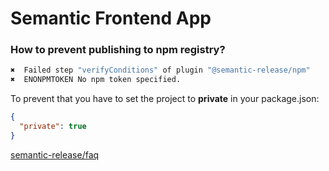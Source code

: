 # Semantic Frontend App

### How to prevent publishing to npm registry? 

```bash
✖  Failed step "verifyConditions" of plugin "@semantic-release/npm"
✖  ENONPMTOKEN No npm token specified.
```
To prevent that you have to set the project to **private** in your package.json:
```json
{
  "private": true
}
```

[semantic-release/faq](https://semantic-release.gitbook.io/semantic-release/support/faq#why-is-the-package.jsons-version-not-updated-in-my-repository)



